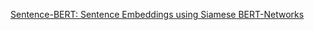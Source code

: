 <a href="https://arxiv.org/abs/1908.10084">Sentence-BERT: Sentence Embeddings using Siamese BERT-Networks</a>